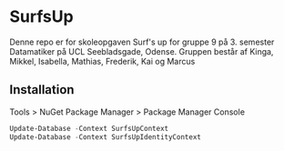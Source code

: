 # SurfsUp
Denne repo er for skoleopgaven Surf's up for gruppe 9 på 3. semester Datamatiker på UCL Seebladsgade, Odense. 
Gruppen består af Kinga, Mikkel, Isabella, Mathias, Frederik, Kai og Marcus
## Installation
Tools > NuGet Package Manager > Package Manager Console
```powershell
Update-Database -Context SurfsUpContext
Update-Database -Context SurfsUpIdentityContext
```

